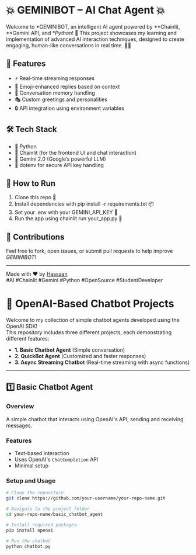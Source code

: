 # 💥 GEMINIBOT – AI Chat Agent 💥

Welcome to *GEMINIBOT, an intelligent AI agent powered by **Chainlit, **Gemini API, and **Python*! 🚀 This project showcases my learning and implementation of advanced AI interaction techniques, designed to create engaging, human-like conversations in real time. 🤖💬

## 🌟 Features

- ⚡ Real-time streaming responses
- 🎨 Emoji-enhanced replies based on context
- 🧠 Conversation memory handling
- 🎭 Custom greetings and personalities
- 🔒 API integration using environment variables

## 🛠 Tech Stack

- 🐍 Python
- 🔗 Chainlit (for the frontend UI and chat interaction)
- 🧠 Gemini 2.0 (Google’s powerful LLM)
- 🔐 dotenv for secure API key handling

## 🔄 How to Run

1. Clone this repo 📁
2. Install dependencies with pip install -r requirements.txt 📦
3. Set your .env with your GEMINI_API_KEY 🔐
4. Run the app using chainlit run your_app.py 🚀

## 🤝 Contributions

Feel free to fork, open issues, or submit pull requests to help improve *GEMINIBOT*!

---

Made with ❤ by [Hassaan](https://www.linkedin.com/in/hassan-ashraf-468a7333b/)  
#AI #Chainlit #Gemini #Python #OpenSource #StudentDeveloper

# 🤖 OpenAI-Based Chatbot Projects

Welcome to my collection of simple chatbot agents developed using the OpenAI SDK!  
This repository includes three different projects, each demonstrating different features:

- **1. Basic Chatbot Agent** (Simple conversation)
- **2. QuickBot Agent** (Customized and faster responses)
- **3. Async Streaming Chatbot** (Real-time streaming with async functions)

---

## 1️⃣ Basic Chatbot Agent

### Overview
A simple chatbot that interacts using OpenAI's API, sending and receiving messages.

### Features
- Text-based interaction
- Uses OpenAI's `ChatCompletion` API
- Minimal setup

### Setup and Usage

```bash
# Clone the repository
git clone https://github.com/your-username/your-repo-name.git

# Navigate to the project folder
cd your-repo-name/basic_chatbot_agent

# Install required packages
pip install openai

# Run the chatbot
python chatbot.py
